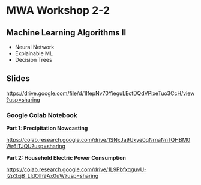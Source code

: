 # MWA Workshop 2-2

## Machine Learning Algorithms II

- Neural Network
- Explainable ML
- Decision Trees

## Slides
https://drive.google.com/file/d/1IfepNv70YieguLEctDQdVPlxeTuo3CcH/view?usp=sharing


### Google Colab Notebook

**Part 1: Precipitation Nowcasting**

https://colab.research.google.com/drive/1SNxJa9Ukye0qNrnaNnTQHBM0Wr6iTJQU?usp=sharing

**Part 2: Household Electric Power Consumption**

https://colab.research.google.com/drive/1L9PbfxqguvU-I2p3xjB_LldOlh9Ax0uW?usp=sharing
